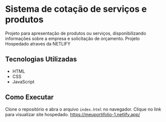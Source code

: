 # Sistema de cotação de serviços e produtos

Projeto para apresentação de produtos ou serviços, disponibilizando informações sobre a empresa e solicitação de orçamento.
Projeto Hospedado atraves da NETLIFY

## Tecnologias Utilizadas

- HTML
- CSS
- JavaScript

## Como Executar

Clone o repositório e abra o arquivo `index.html` no navegador.
Clique no link para visualizar site hospedado.
https://meuportifolio-1.netlify.app/
